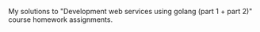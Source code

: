 My solutions to "Development web services using golang (part 1 + part 2)" course homework assignments.
